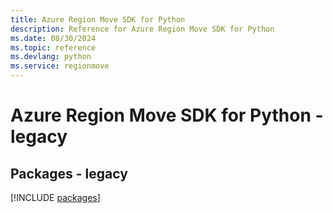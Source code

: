 ```yaml
---
title: Azure Region Move SDK for Python
description: Reference for Azure Region Move SDK for Python
ms.date: 08/30/2024
ms.topic: reference
ms.devlang: python
ms.service: regionmove
---
```

# Azure Region Move SDK for Python - legacy
## Packages - legacy
[!INCLUDE [packages](region-move-index.md)]
